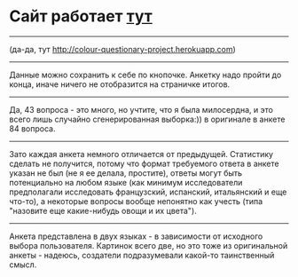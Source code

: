 # Сайт работает [тут](http://colour-questionary-project.herokuapp.com) 
****
(да-да, тут http://colour-questionary-project.herokuapp.com)
****
Данные можно сохранить к себе по кнопочке. Анкетку надо пройти до конца, иначе ничего не отобразится на страничке итогов. 
***
Да, 43 вопроса - это много, но учтите, что я была милосердна, и это всего лишь случайно сгенерированная выборка:)) в оригинале в анкете 84 вопроса. 
***
Зато каждая анкета немного отличается от предыдущей. Статистику сделать не получится, потому что формат требуемого ответа в анкете указан не был (не я ее делала, простите), ответы могут быть потенциально на любом языке (как минимум исследователи предполагали исследовать французский, испанский, итальянский и еще что-то), а некоторые вопросы вообще непонятно как учесть (типа "назовите еще какие-нибудь овощи и их цвета"). 
***
Анкета представлена в двух языках - в зависимости от исходного выбора пользователя. Картинок всего две, но это тоже из оригинальной анкеты - надеюсь, создатели подразумевали какой-то таинственный смысл.

